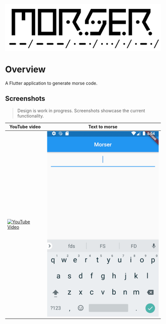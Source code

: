 ![Morser](/screenshots/morser-logo.png)

# Overview

A Flutter application to generate morse code.

## Screenshots

>Design is work in progress. Screenshots showcase the current functionality.

YouTube video| Text to morse |
------------ | -------------|
[![YouTube Video](http://img.youtube.com/vi/cNaKW3odpCc/0.jpg)](http://www.youtube.com/watch?v=cNaKW3odpCc "YouTube Showcase") | ![Text to morse](/screenshots/morser.gif?raw=true "Text to morse") |
